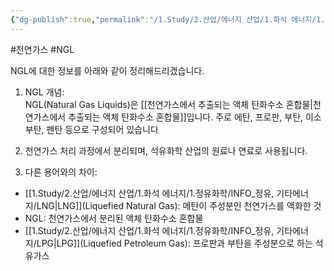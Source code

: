 ```yaml
---
{"dg-publish":true,"permalink":"/1.Study/2.산업/에너지 산업/1.화석 에너지/1.정유화학/INFO_정유, 기타에너지/NGL/","created":"2024-12-30T21:19:57.346+09:00","updated":"2025-06-03T20:07:20.944+09:00"}
---
```


#천연가스 #NGL

NGL에 대한 정보를 아래와 같이 정리해드리겠습니다.

1. NGL 개념:  
    NGL(Natural Gas Liquids)은 [[천연가스에서 추출되는 액체 탄화수소 혼합물\|천연가스에서 추출되는 액체 탄화수소 혼합물]]입니다. 주로 에탄, 프로판, 부탄, 이소부탄, 펜탄 등으로 구성되어 있습니다

1. 천연가스 처리 과정에서 분리되며, 석유화학 산업의 원료나 연료로 사용됩니다.

1. 다른 용어와의 차이:

- [[1.Study/2.산업/에너지 산업/1.화석 에너지/1.정유화학/INFO_정유, 기타에너지/LNG\|LNG]](Liquefied Natural Gas): 메탄이 주성분인 천연가스를 액화한 것
- NGL: 천연가스에서 분리된 액체 탄화수소 혼합물
- [[1.Study/2.산업/에너지 산업/1.화석 에너지/1.정유화학/INFO_정유, 기타에너지/LPG\|LPG]](Liquefied Petroleum Gas): 프로판과 부탄을 주성분으로 하는 석유가스